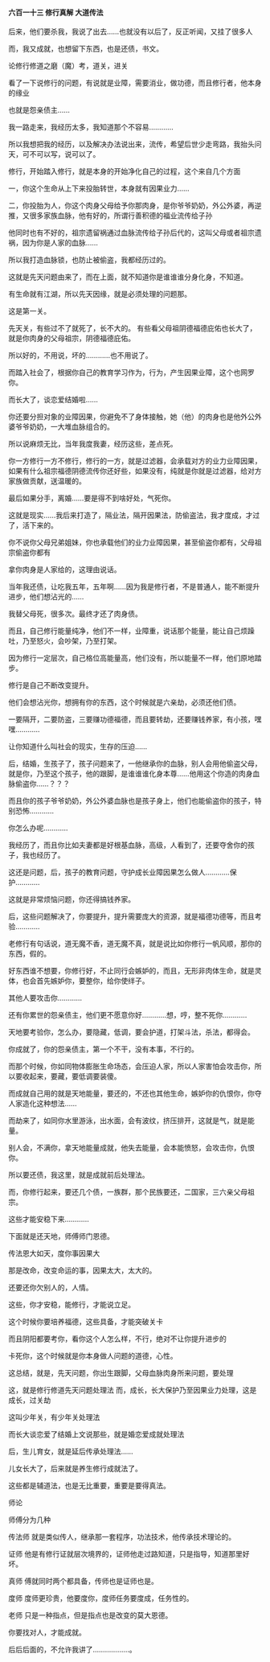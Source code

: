 #### 六百一十三 修行真解 大道传法

后来，他们要杀我，我说了出去……也就没有以后了，反正听闻，又挂了很多人

而，我又成就，也想留下东西，也是还债，书文。

论修行修道之磨（魔）考，道关，进关

看了一下说修行的问题，有说就是业障，需要消业，做功德，而且修行者，他本身的缘业

也就是怨亲债主……

我一路走来，我经历太多，我知道那个不容易…………

所以我想把我的经历，以及解决办法说出来，流传，希望后世少走弯路，我抬头问天，可不可以写，说可以了。

修行，开始踏入修行，就是本身的开始净化自己的过程，这个来自几个方面

一，你这个生命从上下来投胎转世，本身就有因果业力……

二，你投胎为人，你这个肉身父母给予你那肉身，是你爷爷奶奶，外公外婆，再逆推，又很多家族血脉，他有好的，所谓行善积德的福业流传给子孙

他同时也有不好的，祖宗遗留祸通过血脉流传给子孙后代的，这叫父母或者祖宗遗祸，因为你是人家的血脉……

所以我打造血脉锁，也防止被偷盗，我都经历过的。

这就是先天问题由来了，而在上面，就不知道你是谁谁谁分身化身，不知道。

有生命就有江湖，所以先天因缘，就是必须处理的问题那。

这是第一关。

先天关，有些过不了就死了，长不大的。
有些看父母祖阴德福德庇佑也长大了，就是你肉身的父母祖宗，阴德福德庇佑。

所以好的，不用说，坏的…………也不用说了。


而踏入社会了，根据你自己的教育学习作为，行为，产生因果业障，这个也网罗你。

而长大了，谈恋爱结婚啦……

你还要分担对象的业障因果，你避免不了身体接触，她（他）的肉身也是他外公外婆爷爷奶奶，一大堆血脉组合的。

所以说麻烦无比，当年我度我妻，经历这些，差点死。

你一方修行一方不修行，修行的一方，就是过滤器，会承载对方的业力业障因果，如果有什么祖宗福德阴德流传你还好些，如果没有，纯就是你就是过滤器，给对方家族做贡献，送温暖的。

最后如果分手，离婚……要是得不到啥好处，气死你。

这就是现实……我后来打造了，隔业法，隔开因果法，防偷盗法，我才度成，才过了，活下来的。

你不说你父母兄弟姐妹，你也承载他们的业力业障因果，甚至偷盗你都有，父母祖宗偷盗你都有

拿你肉身是人家给的，这理由说话。

当年我还债，让吃我五年，五年啊……因为我是修行者，不是普通人，能不断提升进步，他们想沾光的……

我替父母死，很多次。最终才还了肉身债。

而且，自己修行能量纯净，他们不一样，业障重，说话那个能量，能让自己烦躁吐，乃至怒火，会吵架，乃至打架。

因为修行一定层次，自己格位高能量高，他们没有，所以能量不一样，他们原地踏步。

修行是自己不断改变提升。

他们会想沾光你，想拥有你的东西，这个时候就是六亲劫，必须还他们债。

一要隔开，二要防盗，三要赚功德福德，而且要转劫，还要赚钱养家，有小孩，嘿嘿…………

让你知道什么叫社会的现实，生存的压迫……


后，结婚，生孩子了，孩子问题来了，一他继承你的血脉，别人会用他偷盗父母，就是你，乃至这个孩子，他的跟脚，是谁谁谁化身本尊……他用这个你造的肉身血脉偷盗你……？？？

而且你的孩子爷爷奶奶，外公外婆血脉也是孩子身上，他们也能偷盗你的孩子，特别恐怖…………

你怎么办呢…………

我经历了，而且你比如夫妻都是好根基血脉，高级，人看到了，还要夺舍你的孩子，我也经历了。

这还是问题，后，孩子的教育问题，守护成长业障因果怎么做人…………保护…………

这就是非常烦恼问题，你还得搞钱养家。


后，这些问题解决了，你要提升，提升需要庞大的资源，就是福德功德等，而且考验…………

老修行有句话说，道无魔不香，道无魔不真，就是说比如你修行一帆风顺，那你的东西，假的。

好东西谁不想要，你修行好，不止同行会嫉妒的，而且，无形非肉体生命，就是灵体，也会首先嫉妒你，要整你，给你使绊子。

其他人要攻击你…………

还有你累世的怨亲债主，他们更不愿意你好…………想，哼，整不死你…………


天地要考验你，怎么办，要隐藏，低调，要会护道，打架斗法，杀法，都得会。

你成就了，你的怨亲债主，第一个不干，没有本事，不行的。

而那个时候，你如同物体膨胀生命场态，会压迫人家，所以人家害怕会攻击你，所以要收起来，要藏，要低调要装傻。

而成就自己用的就是天地能量，要还的，不还也其他生命，嫉妒你的仇恨你，你夺人家造化这种想法……


而劫来了，如同你水里游泳，出水面，会有波纹，挤压排开，这就是气，就是能量。

别人会，不满你，拿天地能量成就，他失去能量，会本能愤怒，会攻击你，仇恨你。

所以要还债，我这里，就是成就前后处理法。

而，你修行起来，要还几个债，一族群，那个民族要还，二国家，三六亲父母祖宗。

这些才能安稳下来…………

下面就是还天地，师傅师门恩德。

传法恩大如天，度你事因果大

那是改命，改变命运的事，因果太大，太大的。

还要还你欠别人的，人情。

这些，你才安稳，能修行，才能说立足。

这个时候你要培养福德，这些具备，才能突破关卡

而且阴阳都要考你，看你这个人怎么样，不行，绝对不让你提升进步的

卡死你，这个时候就是你本身做人问题的道德，心性。

这总结，就是，先天问题，你出生跟脚，父母血脉肉身所来问题，要处理

这，就是修行修道先天问题处理法
而，成长，长大保护乃至因果业力处理，这是成长，过关劫

这叫少年关，有少年关处理法

而长大谈恋爱了结婚上文说那些，就是婚恋爱成就处理法

后，生儿育女，就是延后传承处理法……

儿女长大了，后来就是养生修行成就法了。

这些都是辅道法，也是无比重要，重要是要得真法。


师论

师傅分为几种

传法师
就是类似传人，继承那一套程序，功法技术，他传承技术理论的。

证师
他是有修行证就层次境界的，证师他走过路知道，只是指导，知道那里好坏。

真师
傅就同时两个都具备，传师也是证师也是。

度师
度师更珍贵，他要度你，度师任务要度成，任务性的。

老师
只是一种指点，但是指点也是改变的莫大恩德。


你要找对人，才能成就。

后后后面的，不允许我讲了………………。